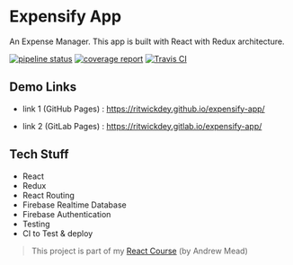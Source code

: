 # Expensify App

An Expense Manager. This app is built with React with Redux architecture.

[![pipeline status](https://gitlab.com/ritwickdey/expensify-app/badges/master/pipeline.svg)](https://gitlab.com/ritwickdey/expensify-app/commits/master)
[![coverage report](https://gitlab.com/ritwickdey/expensify-app/badges/master/coverage.svg)](https://gitlab.com/ritwickdey/expensify-app/commits/master)
[![Travis CI](https://img.shields.io/travis/ritwickdey/expensify-app.svg?label=travis%20CI)](https://travis-ci.org/ritwickdey/expensify-app/)

## Demo Links

* link 1 (GitHub Pages) : https://ritwickdey.github.io/expensify-app/
  
* link 2 (GitLab Pages) : https://ritwickdey.gitlab.io/expensify-app/

## Tech Stuff

* React
* Redux
* React Routing
* Firebase Realtime Database
* Firebase Authentication
* Testing
* CI to Test & deploy

> This project is part of my [React Course](https://www.udemy.com/react-2nd-edition/) (by Andrew Mead)
